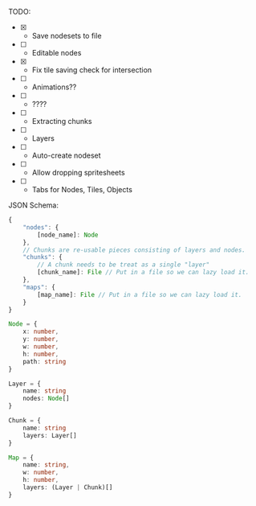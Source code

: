 TODO:

- [x] - Save nodesets to file
- [ ] - Editable nodes
- [x] - Fix tile saving check for intersection
- [ ] - Animations??
- [ ] - ????
- [ ] - Extracting chunks
- [ ] - Layers
- [ ] - Auto-create nodeset
- [ ] - Allow dropping spritesheets
- [ ] - Tabs for Nodes, Tiles, Objects

JSON Schema:

```typescript
{
    "nodes": {
        [node_name]: Node
    },
    // Chunks are re-usable pieces consisting of layers and nodes.
    "chunks": {
        // A chunk needs to be treat as a single "layer"
        [chunk_name]: File // Put in a file so we can lazy load it.
    },
    "maps": {
        [map_name]: File // Put in a file so we can lazy load it.
    }
}

Node = {
    x: number,
    y: number,
    w: number,
    h: number,
    path: string
}

Layer = {
    name: string
    nodes: Node[]
}

Chunk = {
    name: string
    layers: Layer[]
}

Map = {
    name: string,
    w: number,
    h: number,
    layers: (Layer | Chunk)[]
}
```

